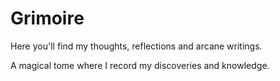 # Grimoire

Here you'll find my thoughts, reflections and arcane writings.

A magical tome where I record my discoveries and knowledge. 